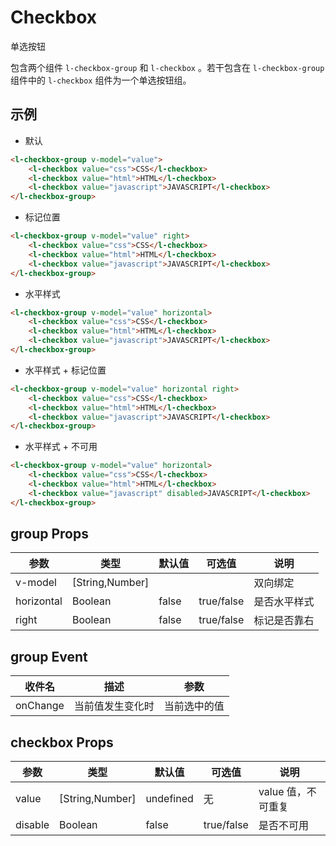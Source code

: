 # Checkbox

单选按钮

包含两个组件 `l-checkbox-group` 和 `l-checkbox` 。若干包含在 `l-checkbox-group` 组件中的 `l-checkbox` 组件为一个单选按钮组。

## 示例

- 默认

```html
<l-checkbox-group v-model="value">
	<l-checkbox value="css">CSS</l-checkbox>
	<l-checkbox value="html">HTML</l-checkbox>
	<l-checkbox value="javascript">JAVASCRIPT</l-checkbox>
</l-checkbox-group>
```

- 标记位置

```html
<l-checkbox-group v-model="value" right>
	<l-checkbox value="css">CSS</l-checkbox>
	<l-checkbox value="html">HTML</l-checkbox>
	<l-checkbox value="javascript">JAVASCRIPT</l-checkbox>
</l-checkbox-group>
```

- 水平样式

```html
<l-checkbox-group v-model="value" horizontal>
	<l-checkbox value="css">CSS</l-checkbox>
	<l-checkbox value="html">HTML</l-checkbox>
	<l-checkbox value="javascript">JAVASCRIPT</l-checkbox>
</l-checkbox-group>
```

- 水平样式 + 标记位置

```html
<l-checkbox-group v-model="value" horizontal right>
	<l-checkbox value="css">CSS</l-checkbox>
	<l-checkbox value="html">HTML</l-checkbox>
	<l-checkbox value="javascript">JAVASCRIPT</l-checkbox>
</l-checkbox-group>
```

- 水平样式 + 不可用

```html
<l-checkbox-group v-model="value" horizontal>
	<l-checkbox value="css">CSS</l-checkbox>
	<l-checkbox value="html">HTML</l-checkbox>
	<l-checkbox value="javascript" disabled>JAVASCRIPT</l-checkbox>
</l-checkbox-group>
```

## group Props

| 参数       | 类型            | 默认值 | 可选值     | 说明         |
| ---------- | --------------- | ------ | ---------- | ------------ |
| v-model    | [String,Number] |        |            | 双向绑定     |
| horizontal | Boolean         | false  | true/false | 是否水平样式 |
| right      | Boolean         | false  | true/false | 标记是否靠右 |

## group Event

| 收件名   | 描述             | 参数         |
| -------- | ---------------- | ------------ |
| onChange | 当前值发生变化时 | 当前选中的值 |

## checkbox Props

| 参数    | 类型            | 默认值    | 可选值     | 说明               |
| ------- | --------------- | --------- | ---------- | ------------------ |
| value   | [String,Number] | undefined | 无         | value 值，不可重复 |
| disable | Boolean         | false     | true/false | 是否不可用         |
